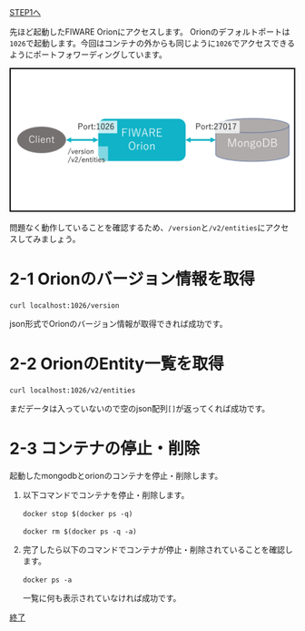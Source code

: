 [STEP1へ](step1.md)

先ほど起動したFIWARE Orionにアクセスします。
Orionのデフォルトポートは`1026`で起動します。今回はコンテナの外からも同じように`1026`でアクセスできるようにポートフォワーディングしています。

![構成図](./assets/2-1.png)

問題なく動作していることを確認するため、`/version`と`/v2/entities`にアクセスしてみましょう。

# 2-1 Orionのバージョン情報を取得

`curl localhost:1026/version`

json形式でOrionのバージョン情報が取得できれば成功です。

# 2-2 OrionのEntity一覧を取得

`curl localhost:1026/v2/entities`

まだデータは入っていないので空のjson配列`[]`が返ってくれば成功です。

# 2-3 コンテナの停止・削除
起動したmongodbとorionのコンテナを停止・削除します。

1. 以下コマンドでコンテナを停止・削除します。

   `docker stop $(docker ps -q)`

   `docker rm $(docker ps -q -a)`

2. 完了したら以下のコマンドでコンテナが停止・削除されていることを確認します。

   `docker ps -a`

   一覧に何も表示されていなければ成功です。

[終了](finish.md)
